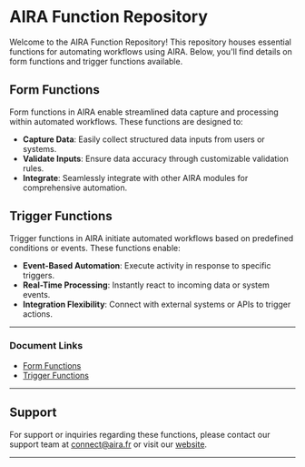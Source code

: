 # AIRA Function Repository

Welcome to the AIRA Function Repository! This repository houses essential functions for automating workflows using AIRA. Below, you'll find details on form functions and trigger functions available.

## Form Functions

Form functions in AIRA enable streamlined data capture and processing within automated workflows. These functions are designed to:

- **Capture Data**: Easily collect structured data inputs from users or systems.
- **Validate Inputs**: Ensure data accuracy through customizable validation rules.
- **Integrate**: Seamlessly integrate with other AIRA modules for comprehensive automation.


## Trigger Functions

Trigger functions in AIRA initiate automated workflows based on predefined conditions or events. These functions enable:

- **Event-Based Automation**: Execute activity in response to specific triggers.
- **Real-Time Processing**: Instantly react to incoming data or system events.
- **Integration Flexibility**: Connect with external systems or APIs to trigger actions.

----

### Document Links

- [Form Functions](https://github.com/airacommunity/AIRA-Functions-Document/blob/main/1.%20Form%20Functions.md)
- [Trigger Functions](https://github.com/airacommunity/AIRA-Functions-Document/blob/main/2.%20Trigger%20Functions.md)

-----

## Support

For support or inquiries regarding these functions, please contact our support team at connect@aira.fr or visit our [website](www.aira.fr).

---
